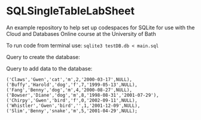 # SQLSingleTableLabSheet
An example repository to help set up codespaces for SQLite for use with the Cloud and Databases Online course at the University of Bath


To run code from terminal use: ```sqlite3 testDB.db < main.sql```

Query to create the database:


Query to add data to the database:<br>
```INSERT INTO pet (name,owner,species,sex,checkups, birth,death)VALUES ('Fluffy','Harold','cat','f',5,'2001-02-04',NULL),
('Claws','Gwen','cat','m',2,'2000-03-17',NULL),
('Buffy','Harold','dog','f',7,'1999-05-13',NULL),
('Fang','Benny','dog','m',4,'2000-08-27',NULL),
('Bowser','Diane','dog','m',8,'1998-08-31','2001-07-29'),
('Chirpy','Gwen','bird','f',0,'2002-09-11',NULL),
('Whistler','Gwen','bird','',1,'2001-12-09',NULL),
('Slim','Benny','snake','m',5,'2001-04-29',NULL);
```